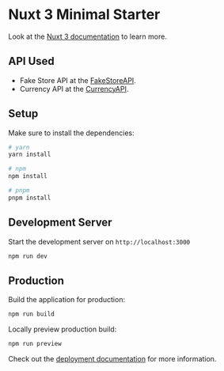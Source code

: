 # Nuxt 3 Minimal Starter

Look at the [Nuxt 3 documentation](https://nuxt.com/docs/getting-started/introduction) to learn more.

## API Used
- Fake Store API at the [FakeStoreAPI](https://fakestoreapi.com/).
- Currency API at the [CurrencyAPI](https://app.currencyapi.com).

## Setup

Make sure to install the dependencies:

```bash
# yarn
yarn install

# npm
npm install

# pnpm
pnpm install
```

## Development Server

Start the development server on `http://localhost:3000`

```bash
npm run dev
```

## Production

Build the application for production:

```bash
npm run build
```

Locally preview production build:

```bash
npm run preview
```

Check out the [deployment documentation](https://nuxt.com/docs/getting-started/deployment) for more information.
